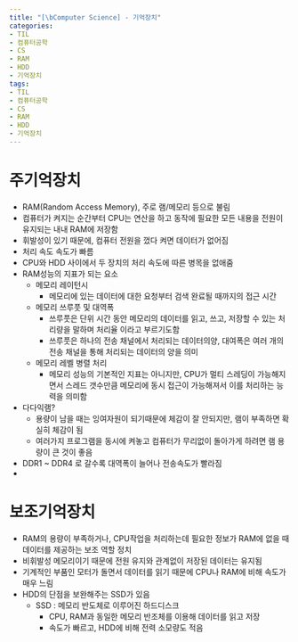 ```yaml
---
title: "[\bComputer Science] - 기억장치"
categories:
- TIL
- 컴퓨터공학
- CS
- RAM
- HDD
- 기억장치
tags:
- TIL
- 컴퓨터공학
- CS
- RAM
- HDD
- 기억장치
---
```


# 주기억장치
- RAM(Random Access Memory), 주로 램/메모리 등으로 불림
- 컴퓨터가 켜지는 순간부터 CPU는 연산을 하고 동작에 필요한 모든 내용을 전원이 유지되는 내내 RAM에 저장함
- 휘발성이 있기 때문에, 컴퓨터 전원을 껐다 켜면 데이터가 없어짐
- 처리 속도 속도가 빠름
- CPU와 HDD 사이에서 두 장치의 처리 속도에 따른 병목을 없애줌
- RAM성능의 지표가 되는 요소
	- 메모리 레이턴시
		- 메모리에 있는 데이터에 대한 요청부터 검색 완료될 때까지의 접근 시간
	- 메모리 쓰루풋 및 대역폭
		- 쓰루풋은 단위 시간 동안 메모리의 데이터를 읽고, 쓰고, 저장할 수 있는 처리량을 말하며 처리율 이라고 부르기도함
		- 쓰루풋은 하나의 전송 채널에서 처리되는 데이터의양, 대여폭은 여러 개의 전송 채널을 통해 처리되는 데이터의 양을 의미
	- 메모리 레벨 병렬 처리
		- 메모리 성능의 기본적인 지표는 아니지만, CPU가 멀티 스레딩이 가능해지면서 스레드 갯수만큼 메모리에 동시 접근이 가능해져서 이를 처리하는 능력을 의미함
- 다다익램?
	- 용량이 남을 때는 잉여자원이 되기때문에 체감이 잘 안되지만, 램이 부족하면 확실히 체감이 됨
	- 여러가지 프로그램을 동시에 켜놓고 컴퓨터가 무리없이 돌아가게 하려면 램 용량이 큰 것이 좋음
- DDR1 ~ DDR4 로 갈수록 대역폭이 늘어나 전송속도가 빨라짐
- 

# 보조기억장치   
- RAM의 용량이 부족하거나, CPU작업을 처리하는데 필요한 정보가 RAM에 없을 때 데이터를 제공하는 보조 역할 정치
- 비휘발성 메모리이기 때문에 전원 유지와 관계없이 저장된 데이터는 유지됨
- 기계적인 부품인 모터가 돌면서 데이터를 읽기 때문에 CPU나 RAM에 비해 속도가 매우 느림
- HDD의 단점을 보완해주는 SSD가 있음
	- SSD : 메모리 반도체로 이루어진 하드디스크
		- CPU, RAM과 동일한 메모리 반조체를 이용해 데이터를 읽고 저장
		- 속도가 빠르고, HDD에 비해 전력 소모량도 적음

